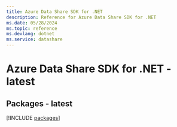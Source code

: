 ```yaml
---
title: Azure Data Share SDK for .NET
description: Reference for Azure Data Share SDK for .NET
ms.date: 05/28/2024
ms.topic: reference
ms.devlang: dotnet
ms.service: datashare
---
```

# Azure Data Share SDK for .NET - latest
## Packages - latest
[!INCLUDE [packages](data-share-index.md)]